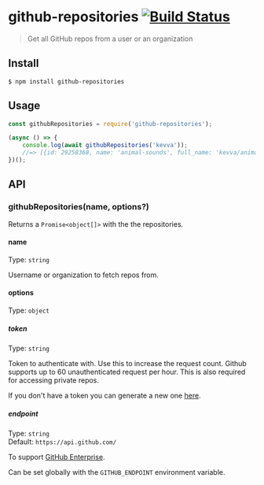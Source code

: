 # github-repositories [![Build Status](https://travis-ci.org/kevva/github-repositories.svg?branch=master)](https://travis-ci.org/kevva/github-repositories)

> Get all GitHub repos from a user or an organization


## Install

```
$ npm install github-repositories
```


## Usage

```js
const githubRepositories = require('github-repositories');

(async () => {
	console.log(await githubRepositories('kevva'));
	//=> [{id: 29258368, name: 'animal-sounds', full_name: 'kevva/animal-sounds', …}, …]
})();
```


## API

### githubRepositories(name, options?)

Returns a `Promise<object[]>` with the the repositories.

#### name

Type: `string`

Username or organization to fetch repos from.

#### options

Type: `object`

##### token

Type: `string`

Token to authenticate with. Use this to increase the request count. Github supports
up to 60 unauthenticated request per hour. This is also required for accessing private
repos.

If you don't have a token you can generate a new one [here](https://github.com/settings/tokens/new).

##### endpoint

Type: `string`<br>
Default: `https://api.github.com/`

To support [GitHub Enterprise](https://enterprise.github.com/).

Can be set globally with the `GITHUB_ENDPOINT` environment variable.
